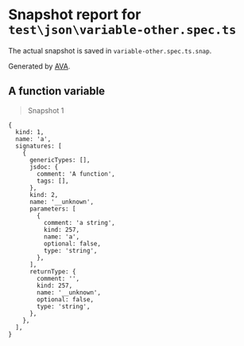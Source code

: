 # Snapshot report for `test\json\variable-other.spec.ts`

The actual snapshot is saved in `variable-other.spec.ts.snap`.

Generated by [AVA](https://ava.li).

## A function variable

> Snapshot 1

    {
      kind: 1,
      name: 'a',
      signatures: [
        {
          genericTypes: [],
          jsdoc: {
            comment: 'A function',
            tags: [],
          },
          kind: 2,
          name: '__unknown',
          parameters: [
            {
              comment: 'a string',
              kind: 257,
              name: 'a',
              optional: false,
              type: 'string',
            },
          ],
          returnType: {
            comment: '',
            kind: 257,
            name: '__unknown',
            optional: false,
            type: 'string',
          },
        },
      ],
    }
